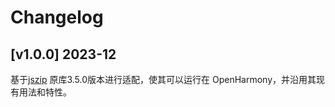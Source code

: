 # Changelog
## [v1.0.0] 2023-12

基于[jszip](https://github.com/xqdoo00o/jszip) 原库3.5.0版本进行适配，使其可以运行在 OpenHarmony，并沿用其现有用法和特性。